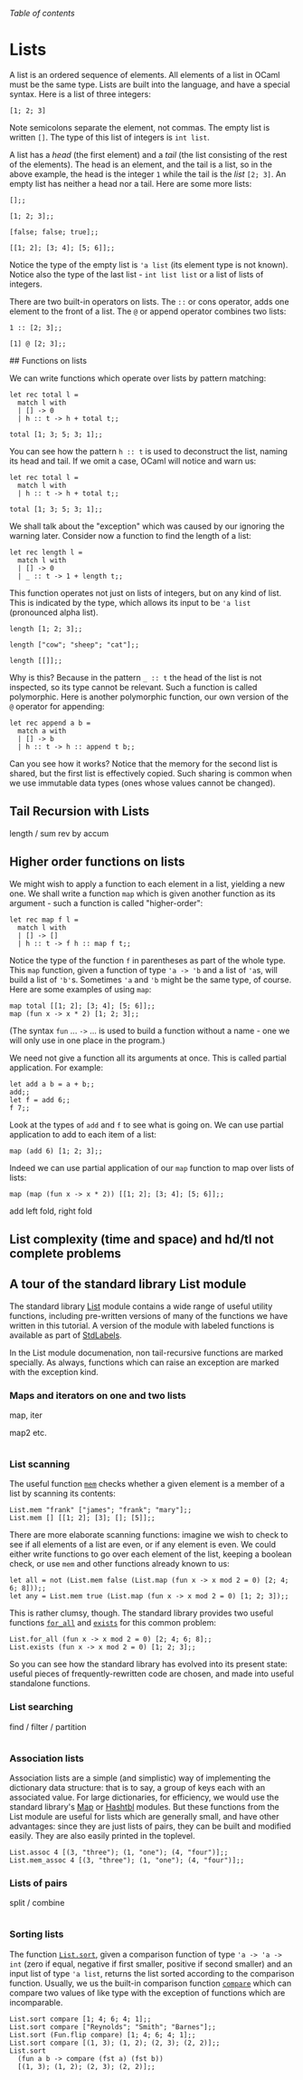 <!-- ((! set title Lists !)) ((! set learn !)) -->

*Table of contents*

# Lists

A list is an ordered sequence of elements. All elements of a list in OCaml
must be the same type. Lists are built into the language, and have a special
syntax. Here is a list of three integers:

```ocamltop
[1; 2; 3]
```

Note semicolons separate the element, not commas. The empty list is written
`[]`. The type of this list of integers is `int list`.

A list has a *head* (the first element) and a *tail* (the list consisting of
the rest of the elements). The head is an element, and the tail is a list, so
in the above example, the head is the integer `1` while the tail is the *list*
`[2; 3]`. An empty list has neither a head nor a tail. Here are some more lists:

```ocamltop
[];;

[1; 2; 3];;

[false; false; true];;

[[1; 2]; [3; 4]; [5; 6]];;
```

Notice the type of the empty list is `'a list` (its element type is not known).
Notice also the type of the last list - `int list list` or a list of lists of
integers.

There are two built-in operators on lists. The `::` or cons operator, adds one
element to the front of a list. The `@` or append operator combines two lists:

```ocamltop
1 :: [2; 3];;

[1] @ [2; 3];;
```

## Functions on lists

We can write functions which operate over lists by pattern matching:

```ocamltop
let rec total l =
  match l with
  | [] -> 0
  | h :: t -> h + total t;;

total [1; 3; 5; 3; 1];;
```

You can see how the pattern `h :: t` is used to deconstruct the list, naming
its head and tail. If we omit a case, OCaml will notice and warn us:

```ocamltop
let rec total l =
  match l with
  | h :: t -> h + total t;;

total [1; 3; 5; 3; 1];;
```

We shall talk about the "exception" which was caused by our ignoring the
warning later. Consider now a function to find the length of a list:

```ocamltop
let rec length l =
  match l with
  | [] -> 0
  | _ :: t -> 1 + length t;;
```

This function operates not just on lists of integers, but on any kind of list.
This is indicated by the type, which allows its input to be `'a list`
(pronounced alpha list).

```ocamltop
length [1; 2; 3];;

length ["cow"; "sheep"; "cat"];;

length [[]];;
```

Why is this? Because in the pattern `_ :: t` the head of the list is not
inspected, so its type cannot be relevant. Such a function is called
polymorphic. Here is another polymorphic function, our own version of the `@`
operator for appending:

```ocamltop
let rec append a b =
  match a with
  | [] -> b
  | h :: t -> h :: append t b;;
```

Can you see how it works? Notice that the memory for the second list is shared,
but the first list is effectively copied. Such sharing is common when we use
immutable data types (ones whose values cannot be changed).

## Tail Recursion with Lists

length / sum rev by accum

## Higher order functions on lists

We might wish to apply a function to each element in a list, yielding a new
one. We shall write a function `map` which is given another function as its
argument - such a function is called "higher-order":

```ocamltop
let rec map f l =
  match l with
  | [] -> []
  | h :: t -> f h :: map f t;;
```

Notice the type of the function `f` in parentheses as part of the whole type.
This `map` function, given a function of type `'a -> 'b` and a list of `'a`s,
will build a list of `'b'`s. Sometimes `'a` and `'b` might be the same type, of
course. Here are some examples of using `map`:

```ocamltop
map total [[1; 2]; [3; 4]; [5; 6]];;
map (fun x -> x * 2) [1; 2; 3];;
```

(The syntax `fun` ... `->` ... is used to build a function without a name - one
we will only use in one place in the program.)

We need not give a function all its arguments at once. This is called partial
application. For example:

```ocamltop
let add a b = a + b;;
add;;
let f = add 6;;
f 7;;
```

Look at the types of `add` and `f` to see what is going on. We can use partial
application to add to each item of a list:

```ocamltop
map (add 6) [1; 2; 3];;
```

Indeed we can use partial application of our `map` function to map over lists
of lists:

```ocamltop
map (map (fun x -> x * 2)) [[1; 2]; [3; 4]; [5; 6]];;
```

add left fold, right fold

## List complexity (time and space) and hd/tl not complete problems


## A tour of the standard library List module

The standard library [List](https://ocaml.org/api/List.html) module contains a
wide range of useful utility functions, including pre-written versions of many
of the functions we have written in this tutorial. A version of the module with
labeled functions is available as part of
[StdLabels](https://ocaml.org/api/StdLabels.html).

In the List module documenation, non tail-recursive functions are marked
specially. As always, functions which can raise an exception are marked with
the exception kind.

### Maps and iterators on one and two lists

map, iter

map2 etc.

```ocamltop
```

### List scanning

The useful function [`mem`](https://ocaml.org/api/List.html#VALmem) checks
whether a given element is a member of a list by scanning its contents:

```ocamltop
List.mem "frank" ["james"; "frank"; "mary"];;
List.mem [] [[1; 2]; [3]; []; [5]];;
```

There are more elaborate scanning functions: imagine we wish to check to see if
all elements of a list are even, or if any element is even. We could either
write functions to go over each element of the list, keeping a boolean check,
or use `mem` and other functions already known to us:

```ocamltop
let all = not (List.mem false (List.map (fun x -> x mod 2 = 0) [2; 4; 6; 8]));;
let any = List.mem true (List.map (fun x -> x mod 2 = 0) [1; 2; 3]);;
```

This is rather clumsy, though. The standard library provides two useful
functions [`for_all`](https://ocaml.org/api/List.html#VALfor_all) and
[`exists`](https://ocaml.org/api/List.html#VALexists) for this common problem:

```ocamltop
List.for_all (fun x -> x mod 2 = 0) [2; 4; 6; 8];;
List.exists (fun x -> x mod 2 = 0) [1; 2; 3];;
```

So you can see how the standard library has evolved into its present state:
useful pieces of frequently-rewritten code are chosen, and made into useful
standalone functions.

### List searching

find / filter / partition

```ocamltop
```

### Association lists

Association lists are a simple (and simplistic) way of implementing the
dictionary data structure: that is to say, a group of keys each with an
associated value. For large dictionaries, for efficiency, we would use the
standard library's [Map](https://ocaml.org/api/Map.html) or
[Hashtbl](https://ocaml.org/api/Hashtbl.html) modules. But these functions from
the List module are useful for lists which are generally small, and have other
advantages: since they are just lists of pairs, they can be built and modified
easily. They are also easily printed in the toplevel.

```ocamltop
List.assoc 4 [(3, "three"); (1, "one"); (4, "four")];;
List.mem_assoc 4 [(3, "three"); (1, "one"); (4, "four")];;
```

### Lists of pairs

split / combine

```ocamltop
```

### Sorting lists

The function [`List.sort`](https://ocaml.org/api/List.html#VALsort), given a
comparison function of type `'a -> 'a -> int` (zero if equal, negative if first
smaller, positive if second smaller) and an input list of type `'a list`,
returns the list sorted according to the comparison function. Usually, we us
the built-in comparison function
[`compare`](https://ocaml.org/api/Stdlib.html#VALcompare) which can compare two
values of like type with the exception of functions which are incomparable.

```ocamltop
List.sort compare [1; 4; 6; 4; 1];;
List.sort compare ["Reynolds"; "Smith"; "Barnes"];;
List.sort (Fun.flip compare) [1; 4; 6; 4; 1];;
List.sort compare [(1, 3); (1, 2); (2, 3); (2, 2)];;
List.sort
  (fun a b -> compare (fst a) (fst b))
  [(1, 3); (1, 2); (2, 3); (2, 2)];;
```
